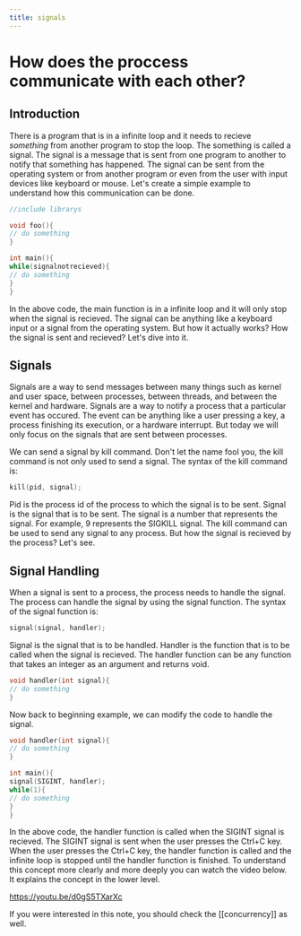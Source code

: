 ```yaml
---
title: signals
---
```


# How does the proccess communicate with each other?

## Introduction

There is a program that is in a infinite loop and it needs to recieve _something_ from another program to stop the loop. The something is called a signal. The signal is a message that is sent from one program to another to notify that something has happened. The signal can be sent from the operating system or from another program or even from the user with input devices like keyboard or mouse. Let's create a simple example to understand how this communication can be done.

```c
//include librarys

void foo(){
// do something
}

int main(){
while(signalnotrecieved){
// do something
}
}
```

In the above code, the main function is in a infinite loop and it will only stop when the signal is recieved. The signal can be anything like a keyboard input or a signal from the operating system. But how it actually works? How the signal is sent and recieved? Let's dive into it.

## Signals

Signals are a way to send messages between many things such as kernel and user space, between processes, between threads, and between the kernel and hardware. Signals are a way to notify a process that a particular event has occured. The event can be anything like a user pressing a key, a process finishing its execution, or a hardware interrupt. But today we will only focus on the signals that are sent between processes.

We can send a signal by kill command. Don't let the name fool you, the kill command is not only used to send a signal. The syntax of the kill command is:

```c
kill(pid, signal);
```

Pid is the process id of the process to which the signal is to be sent. Signal is the signal that is to be sent. The signal is a number that represents the signal. For example, 9 represents the SIGKILL signal. The kill command can be used to send any signal to any process. But how the signal is recieved by the process? Let's see.

## Signal Handling

When a signal is sent to a process, the process needs to handle the signal. The process can handle the signal by using the signal function. The syntax of the signal function is:

```c
signal(signal, handler);
```

Signal is the signal that is to be handled. Handler is the function that is to be called when the signal is recieved. The handler function can be any function that takes an integer as an argument and returns void.

```c
void handler(int signal){
// do something
}
```

Now back to beginning example, we can modify the code to handle the signal.

```c
void handler(int signal){
// do something
}

int main(){
signal(SIGINT, handler);
while(1){
// do something
}
}
```

In the above code, the handler function is called when the SIGINT signal is recieved. The SIGINT signal is sent when the user presses the Ctrl+C key. When the user presses the Ctrl+C key, the handler function is called and the infinite loop is stopped until the handler function is finished. To understand this concept more clearly and more deeply you can watch the video below. It explains the concept in the lower level.

https://youtu.be/d0gS5TXarXc

If you were interested in this note, you should check the [[concurrency]] as well.
